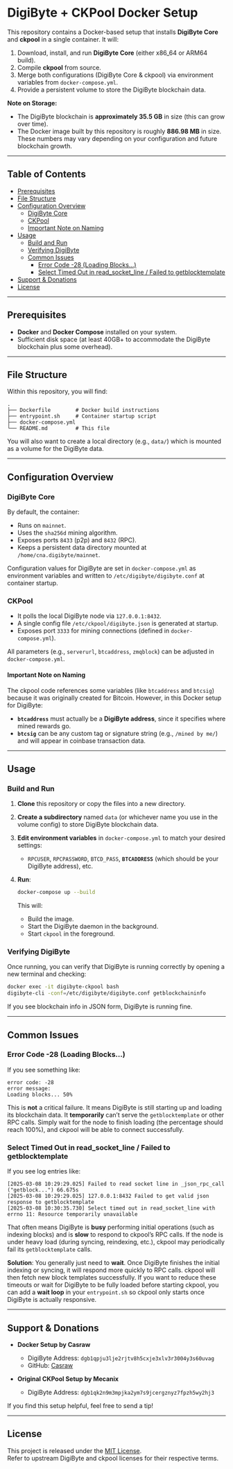 # DigiByte + CKPool Docker Setup

This repository contains a Docker-based setup that installs **DigiByte Core** and **ckpool** in a single container. It will:

1. Download, install, and run **DigiByte Core** (either x86_64 or ARM64 build).  
2. Compile **ckpool** from source.  
3. Merge both configurations (DigiByte Core & ckpool) via environment variables from `docker-compose.yml`.  
4. Provide a persistent volume to store the DigiByte blockchain data.

**Note on Storage:**  
- The DigiByte blockchain is **approximately 35.5 GB** in size (this can grow over time).  
- The Docker image built by this repository is roughly **886.98 MB** in size.  
These numbers may vary depending on your configuration and future blockchain growth.

---

## Table of Contents

- [Prerequisites](#prerequisites)
- [File Structure](#file-structure)
- [Configuration Overview](#configuration-overview)
  - [DigiByte Core](#digibyte-core)
  - [CKPool](#ckpool)
  - [Important Note on Naming](#important-note-on-naming)
- [Usage](#usage)
  - [Build and Run](#build-and-run)
  - [Verifying DigiByte](#verifying-digibyte)
  - [Common Issues](#common-issues)
    - [Error Code -28 (Loading Blocks...)](#error-code--28-loading-blocks)
    - [Select Timed Out in read_socket_line / Failed to getblocktemplate](#select-timed-out-in-read_socket_line--failed-to-getblocktemplate)
- [Support & Donations](#support--donations)
- [License](#license)

---

## Prerequisites

- **Docker** and **Docker Compose** installed on your system.
- Sufficient disk space (at least 40GB+ to accommodate the DigiByte blockchain plus some overhead).

---

## File Structure

Within this repository, you will find:

```
.
├── Dockerfile        # Docker build instructions
├── entrypoint.sh     # Container startup script
├── docker-compose.yml
└── README.md         # This file
```

You will also want to create a local directory (e.g., `data/`) which is mounted as a volume for the DigiByte data.

---

## Configuration Overview

### DigiByte Core

By default, the container:

- Runs on `mainnet`.
- Uses the `sha256d` mining algorithm.
- Exposes ports `8433` (p2p) and `8432` (RPC).
- Keeps a persistent data directory mounted at `/home/cna.digibyte/mainnet`.

Configuration values for DigiByte are set in `docker-compose.yml` as environment variables and written to `/etc/digibyte/digibyte.conf` at container startup.

### CKPool

- It polls the local DigiByte node via `127.0.0.1:8432`.
- A single config file `/etc/ckpool/digibyte.json` is generated at startup.
- Exposes port `3333` for mining connections (defined in `docker-compose.yml`).

All parameters (e.g., `serverurl`, `btcaddress`, `zmqblock`) can be adjusted in `docker-compose.yml`.

#### Important Note on Naming

The ckpool code references some variables (like `btcaddress` and `btcsig`) because it was originally created for Bitcoin. However, in this Docker setup for DigiByte:

- **`btcaddress`** must actually be a **DigiByte address**, since it specifies where mined rewards go.  
- **`btcsig`** can be any custom tag or signature string (e.g., `/mined by me/`) and will appear in coinbase transaction data.

---

## Usage

### Build and Run

1. **Clone** this repository or copy the files into a new directory.
2. **Create a subdirectory** named `data` (or whichever name you use in the volume config) to store DigiByte blockchain data.
3. **Edit environment variables** in `docker-compose.yml` to match your desired settings:
   - `RPCUSER`, `RPCPASSWORD`, `BTCD_PASS`, **`BTCADDRESS`** (which should be your DigiByte address), etc.
4. **Run**:

   ```bash
   docker-compose up --build
   ```

   This will:
   - Build the image.
   - Start the DigiByte daemon in the background.
   - Start `ckpool` in the foreground.

### Verifying DigiByte

Once running, you can verify that DigiByte is running correctly by opening a new terminal and checking:

```bash
docker exec -it digibyte-ckpool bash
digibyte-cli -conf=/etc/digibyte/digibyte.conf getblockchaininfo
```

If you see blockchain info in JSON form, DigiByte is running fine.

---

## Common Issues

### Error Code -28 (Loading Blocks...)

If you see something like:

```
error code: -28
error message:
Loading blocks... 50%
```

This is **not** a critical failure. It means DigiByte is still starting up and loading its blockchain data. It **temporarily** can’t serve the `getblocktemplate` or other RPC calls. Simply wait for the node to finish loading (the percentage should reach 100%), and ckpool will be able to connect successfully.

### Select Timed Out in read_socket_line / Failed to getblocktemplate

If you see log entries like:

```
[2025-03-08 10:29:29.025] Failed to read socket line in _json_rpc_call ("getblock...") 66.675s
[2025-03-08 10:29:29.025] 127.0.0.1:8432 Failed to get valid json response to getblocktemplate
[2025-03-08 10:30:35.730] Select timed out in read_socket_line with errno 11: Resource temporarily unavailable
```

That often means DigiByte is **busy** performing initial operations (such as indexing blocks) and is **slow** to respond to ckpool’s RPC calls. If the node is under heavy load (during syncing, reindexing, etc.), ckpool may periodically fail its `getblocktemplate` calls.

**Solution**: You generally just need to **wait**. Once DigiByte finishes the initial indexing or syncing, it will respond more quickly to RPC calls. ckpool will then fetch new block templates successfully. If you want to reduce these timeouts or wait for DigiByte to be fully loaded before starting ckpool, you can add a **wait loop** in your `entrypoint.sh` so ckpool only starts once DigiByte is actually responsive.

---

## Support & Donations

- **Docker Setup by Casraw**  
  - DigiByte Address: `dgb1qpju3lje2rjtv8h5cxje3xlv3r3004y3s60uvag`  
  - GitHub: [Casraw](https://github.com/Casraw/)

- **Original CKPool Setup by Mecanix**  
  - DigiByte Address: `dgb1qk2n9m3mpjka2ym7s9jcergznyz7fpzh5wy2hj3`

If you find this setup helpful, feel free to send a tip!

---

## License

This project is released under the [MIT License](https://opensource.org/licenses/MIT).  
Refer to upstream DigiByte and ckpool licenses for their respective terms.